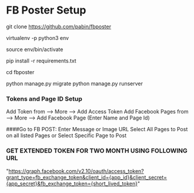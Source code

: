 # FB Poster Setup

git clone https://github.com/pabin/fbposter

virtualenv -p python3 env

source env/bin/activate

pip install -r requirements.txt

cd fbposter

python manage.py migrate
python manage.py runserver

### Tokens and Page ID Setup
Add Token from --> More --> Add Access Token
Add Facebook Pages from --> More --> Add Facebook Page (Enter Name and Page Id)

####Go to FB POST:
Enter Message or Image URL
Select All Pages to Post on all listed Pages or Select Specific Page to Post



### GET EXTENDED TOKEN FOR TWO MONTH USING FOLLOWING URL
"https://graph.facebook.com/v2.10/oauth/access_token?grant_type=fb_exchange_token&client_id={app_id}&client_secret={app_secret}&fb_exchange_token={short_lived_token}"
